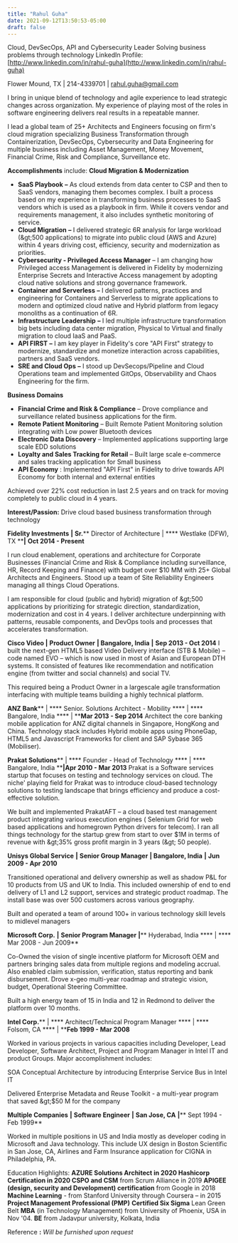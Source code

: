 ```yaml
---
title: "Rahul Guha"
date: 2021-09-12T13:50:53-05:00
draft: false
---
```


Cloud, DevSecOps, API and Cybersecurity Leader
Solving business problems through technology
LinkedIn Profile: [http://www.linkedin.com/in/rahul-guha](http://www.linkedin.com/in/rahul-guha)

Flower Mound, TX | 214-4339701 | rahul.guha@gmail.com

I bring in unique blend of technology and agile experience to lead strategic changes across organization. My experience of playing most of the roles in software engineering delivers real results in a repeatable manner.

I lead a global team of 25+ Architects and Engineers focusing on firm&#39;s cloud migration specializing Business Transformation through Containerization, DevSecOps, Cybersecurity and Data Engineering for multiple business including Asset Management, Money Movement, Financial Crime, Risk and Compliance, Surveillance etc.

**Accomplishments** include:
 **Cloud Migration &amp; Modernization**

- **SaaS Playbook**  **–** As cloud extends from data center to CSP and then to SaaS vendors, managing them becomes complex. I built a process based on my experience in transforming business processes to SaaS vendors which is used as a playbook in firm. While it covers vendor and requirements management, it also includes synthetic monitoring of service.
- **Cloud Migration**  **–** I delivered strategic 6R analysis for large workload (\&gt;500 applications) to migrate into public cloud (AWS and Azure) within 4 years driving cost, efficiency, security and modernization as priorities.
- **Cybersecurity - Privileged Access Manager** – I am changing how Privileged access Management is delivered in Fidelity by modernizing Enterprise Secrets and Interactive Access management by adopting cloud native solutions and strong governance framework.
- **Container and Serverless**  **–** I delivered patterns, practices and engineering for Containers and Serverless to migrate applications to modern and optimized cloud native and Hybrid platform from legacy monoliths as a continuation of 6R.
- **Infrastructure Leadership**  **–** I led multiple infrastructure transformation big bets including data center migration, Physical to Virtual and finally migration to cloud IaaS and PaaS.
- **API FIRST**  **–** I am key player in Fidelity&#39;s core &quot;API First&quot; strategy to modernize, standardize and monetize interaction across capabilities, partners and SaaS vendors.
- **SRE and Cloud Ops**  **–** I stood up DevSecops/Pipeline and Cloud Operations team and implemented GitOps, Observability and Chaos Engineering for the firm.

**Business Domains**

- **Financial Crime and Risk &amp; Compliance** – Drove compliance and surveillance related business applications for the firm.
- **Remote Patient Monitoring** – Built Remote Patient Monitoring solution integrating with Low power Bluetooth devices
- **Electronic Data Discovery** – Implemented applications supporting large scale EDD solutions
- **Loyalty and Sales Tracking for Retail** – Built large scale e-commerce and sales tracking application for Small business
- **API Economy** : Implemented &quot;API First&quot; in Fidelity to drive towards API Economy for both internal and external entities

Achieved over 22% cost reduction in last 2.5 years and on track for moving completely to public cloud in 4 years.

**Interest/Passion:** Drive cloud based business transformation through technology

**Fidelity Investments**  **|**  **Sr.**** Director of Architecture | **** Westlake (DFW), TX ****|**  **Oct 2014 - Present**

I run cloud enablement, operations and architecture for Corporate Businesses (Financial Crime and Risk &amp; Compliance including surveillance, HR, Record Keeping and Finance) with budget over $10 MM with 25+ Global Architects and Engineers. Stood up a team of Site Reliability Engineers managing all things Cloud Operations.

I am responsible for cloud (public and hybrid) migration of \&gt;500 applications by prioritizing for strategic direction, standardization, modernization and cost in 4 years. I deliver architecture underpinning with patterns, reusable components, and DevOps tools and processes that accelerates transformation.

**Cisco Video |**  **Product Owner**  **| Bangalore, India**  **|**  **Sep 2013 - Oct 2014**
I built the next-gen HTML5 based Video Delivery interface (STB &amp; Mobile) – code named EVO – which is now used in most of Asian and European DTH systems. It consisted of features like recommendation and notification engine (from twitter and social channels) and social TV.

This required being a Product Owner in a largescale agile transformation interfacing with multiple teams building a highly technical platform.

**ANZ Bank**** | **** Senior. Solutions Architect - Mobility **** | **** Bangalore, India **** | ****Mar 2013 - Sep 2014**
Architect the core banking mobile application for ANZ digital channels in Singapore, HongKong and China. Technology stack includes Hybrid mobile apps using PhoneGap, HTML5 and Javascript Frameworks for client and SAP Sybase 365 (Mobiliser).

**Prakat Solutions**** | **** Founder - Head of Technology **** | **** Bangalore, India ****|Apr 2010 - Mar 2013**
Prakat is a Software services startup that focuses on testing and technology services on cloud. The niche&#39; playing field for Prakat was to introduce cloud-based technology solutions to testing landscape that brings efficiency and produce a cost-effective solution.

We built and implemented PrakatAFT – a cloud based test management product integrating various execution engines ( Selenium Grid for web based applications and homegrown Python drivers for telecom).
 I ran all things technology for the startup grew from start to over $1M in terms of revenue with \&gt;35% gross profit margin in 3 years (\&gt; 50 people).

**Unisys Global Service**  **|**  **Senior Group Manager**  **| Bangalore, India**  **|**  **Jun 2009 - Apr 2010**

Transitioned operational and delivery ownership as well as shadow P&amp;L for 10 products from US and UK to India. This included ownership of end to end delivery of L1 and L2 support, services and strategic product roadmap. The install base was over 500 customers across various geography.

Built and operated a team of around 100+ in various technology skill levels to midlevel managers

**Microsoft Corp.**  **|**  **Senior Program Manager**  **|**** Hyderabad, India **** | **** Mar 2008 - Jun 2009**

Co-Owned the vision of single incentive platform for Microsoft OEM and partners bringing sales data from multiple regions and modeling accrual. Also enabled claim submission, verification, status reporting and bank disbursement. Drove x-geo multi-year roadmap and strategic vision, budget, Operational Steering Committee.

Built a high energy team of 15 in India and 12 in Redmond to deliver the platform over 10 months.

**Intel Corp.**** | **** Architect/Technical Program Manager **** | **** Folsom, CA **** | ****Feb 1999 - Mar 2008**

Worked in various projects in various capacities including Developer, Lead Developer, Software Architect, Project and Program Manager in Intel IT and product Groups. Major accomplishment includes:

SOA Conceptual Architecture by introducing Enterprise Service Bus in Intel IT

Delivered Enterprise Metadata and Reuse Toolkit - a multi-year program that saved \&gt;$50 M for the company

**Multiple Companies**  **|**  **Software Engineer**  **|**  **San Jose, CA**  **|**** Sept 1994 - Feb 1999**

Worked in multiple positions in US and India mostly as developer coding in Microsoft and Java technology. This include UX design in Boston Scientific in San Jose, CA, Airlines and Farm Insurance application for CIGNA in Philadelphia, PA.

Education Highlights:
**AZURE Solutions Architect in 2020
 Hashicorp Certification in 2020
 CSPO and CSM** from Scrum Alliance in 2019
 **APIGEE (design, security and Development) certification** from Google in 2018
 **Machine Learning** - from Stanford University through Coursera – in 2015
**Project Management Professional (PMP)**
**Certified Six Sigma** Lean Green Belt
**MBA** (in Technology Management) from University of Phoenix, USA in Nov &#39;04.
**BE** from Jadavpur university, Kolkata, India

Reference **:** _Will be furnished upon request_